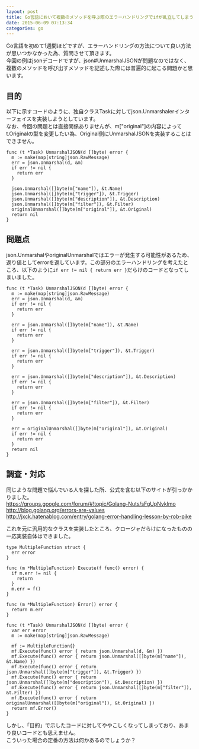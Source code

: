 ```yaml
---
layout: post
title: Go言語において複数のメソッドを呼ぶ際のエラーハンドリングでifが乱立してしまう
date: 2015-06-09 07:13:34
categories: go
---
```

<p>Go言語を初めて1週間ほどですが、エラーハンドリングの方法について良い方法が思いつかなかった為、質問させて頂きます。<br>
今回の例はjsonデコードですが、json#UnmarshalJSONが問題なのではなく、複数のメソッドを呼び出すメソッドを記述した際には普遍的に起こる問題かと思います。</p>

<h2>目的</h2>

<p>以下に示すコードのように、独自クラスTaskに対してjson.Unmarshalerインターフェイスを実装しようとしています。<br>
なお、今回の問題とは直接関係ありませんが、m["original"]の内容によってt.Originalの型を変更したい為、Original側にUnmarshalJSONを実装することはできません。</p>

<pre><code>func (t *Task) UnmarshalJSON(d []byte) error {
  m := make(map[string]json.RawMessage)
  err = json.Unmarshal(d, &amp;m)
  if err != nil {
    return err
  }

  json.Unmarshal([]byte(m["name"]), &amp;t.Name)
  json.Unmarshal([]byte(m["trigger"]), &amp;t.Trigger)
  json.Unmarshal([]byte(m["description"]), &amp;t.Description)
  json.Unmarshal([]byte(m["filter"]), &amp;t.Filter)
  originalUnmarshal([]byte(m["original"]), &amp;t.Original)
  return nil
}
</code></pre>

<h2>問題点</h2>

<p>json.UnmarshalやoriginalUnmarshalではエラーが発生する可能性があるため、返り値としてerrorを返しています。この部分のエラーハンドリングを考えたところ、以下のように<code>if err != nil { return err }</code>だらけのコードとなってしまいました。</p>

<pre><code>func (t *Task) UnmarshalJSON(d []byte) error {
  m := make(map[string]json.RawMessage)
  err = json.Unmarshal(d, &amp;m)
  if err != nil {
    return err
  }

  err = json.Unmarshal([]byte(m["name"]), &amp;t.Name)
  if err != nil {
    return err
  }

  err = json.Unmarshal([]byte(m["trigger"]), &amp;t.Trigger)
  if err != nil {
    return err
  }

  err = json.Unmarshal([]byte(m["description"]), &amp;t.Description)
  if err != nil {
    return err
  }

  err = json.Unmarshal([]byte(m["filter"]), &amp;t.Filter)
  if err != nil {
    return err
  }

  err = originalUnmarshal([]byte(m["original"]), &amp;t.Original)
  if err != nil {
    return err
  }
  return nil
}
</code></pre>

<h2>調査・対応</h2>

<p>同じような問題で悩んでいる人を探した所、公式を含む以下のサイトが引っかかりました。<br>
<a href="https://groups.google.com/forum/#!topic/Golang-Nuts/sFgUpNvklmo" rel="nofollow">https://groups.google.com/forum/#!topic/Golang-Nuts/sFgUpNvklmo</a><br>
<a href="http://blog.golang.org/errors-are-values" rel="nofollow">http://blog.golang.org/errors-are-values</a><br>
<a href="http://jxck.hatenablog.com/entry/golang-error-handling-lesson-by-rob-pike" rel="nofollow">http://jxck.hatenablog.com/entry/golang-error-handling-lesson-by-rob-pike</a></p>

<p>これを元に汎用的なクラスを実装したところ、クロージャだらけになったものの一応実装自体はできました。</p>

<pre><code>type MultipleFunction struct {
  err error
}

func (m *MultipleFunction) Execute(f func() error) {
  if m.err != nil {
    return
  }
  m.err = f()
}

func (m *MultipleFunction) Error() error {
  return m.err
}

func (t *Task) UnmarshalJSON(d []byte) error {
  var err error
  m := make(map[string]json.RawMessage)

  mf := MultipleFunction{}
  mf.Execute(func() error { return json.Unmarshal(d, &amp;m) })
  mf.Execute(func() error { return json.Unmarshal([]byte(m["name"]), &amp;t.Name) })
  mf.Execute(func() error { return json.Unmarshal([]byte(m["trigger"]), &amp;t.Trigger) })
  mf.Execute(func() error { return json.Unmarshal([]byte(m["description"]), &amp;t.Description) })
  mf.Execute(func() error { return json.Unmarshal([]byte(m["filter"]), &amp;t.Filter) })
  mf.Execute(func() error { return originalUnmarshal([]byte(m["original"]), &amp;t.Original) })
  return mf.Error()
}
</code></pre>

<p>しかし、「目的」で示したコードに対してややこしくなってしまっており、あまり良いコードとも思えません。<br>
こういった場合の定番の方法は何かあるのでしょうか？</p>
